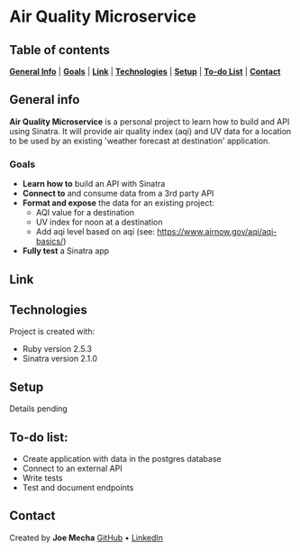 # Air Quality Microservice

## Table of contents
[**General Info**](#general-info) |
[**Goals**](#goals) |
[**Link**](#link) |
[**Technologies**](#technologies) |
[**Setup**](#setup) |
[**To-do List**](#todo) |
[**Contact**](contact)


## General info
__Air Quality Microservice__ is a personal project to learn how to build and API using Sinatra. It will provide air quality index (aqi) and UV data for a location to be used by an existing 'weather forecast at destination' application.


### Goals
  - __Learn how to__ build an API with Sinatra
  - __Connect to__ and consume data from a 3rd party API
  - __Format and expose__ the data for an existing project:
     - AQI value for a destination
     - UV index for noon at a destination
     - Add aqi level based on aqi (see: https://www.airnow.gov/aqi/aqi-basics/)
  - __Fully test__ a Sinatra app


## Link
<!-- ### [https://down-draft.herokuapp.com/](https://down-draft.herokuapp.com/) -->


## Technologies
Project is created with:
* Ruby version 2.5.3
* Sinatra version 2.1.0


## Setup
Details pending


## To-do list:
* Create application with data in the postgres database
* Connect to an external API
* Write tests
* Test and document endpoints


## Contact
Created by __Joe Mecha__ [GitHub](https://github.com/joemecha) • [LinkedIn](https://www.linkedin.com/in/joemecha/)
